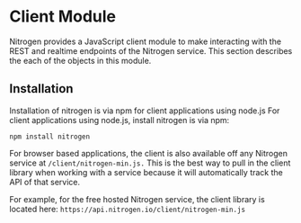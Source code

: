 # Client Module

Nitrogen provides a JavaScript client module to make interacting with the REST and realtime endpoints of the Nitrogen service. This section describes the each of the objects in this module.

## Installation

Installation of nitrogen is via npm for client applications using node.js
For client applications using node.js, install nitrogen is via npm:

`npm install nitrogen`

For browser based applications, the client is also available off any Nitrogen service at `/client/nitrogen-min.js.`  This is the best way to pull in the client library when working with a service because it will automatically track the API of that service.

For example, for the free hosted Nitrogen service, the client library is located here: `https://api.nitrogen.io/client/nitrogen-min.js`